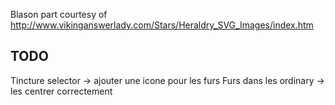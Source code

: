 Blason part courtesy of http://www.vikinganswerlady.com/Stars/Heraldry_SVG_Images/index.htm


TODO
---

Tincture selector -> ajouter une icone pour les furs
Furs dans les ordinary ->  les centrer correctement

